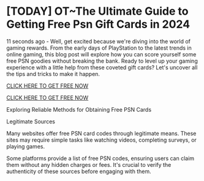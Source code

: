 # [TODAY] OT~The Ultimate Guide to Getting Free Psn Gift Cards in 2024



11 seconds ago - Well, get excited because we're diving into the world of gaming rewards. From the early days of PlayStation to the latest trends in online gaming, this blog post will explore how you can score yourself some free PSN goodies without breaking the bank. Ready to level up your gaming experience with a little help from these coveted gift cards? Let's uncover all the tips and tricks to make it happen.

[CLICK HERE TO GET FREE NOW
](https://appbitly.com/get-free-Gift-card)

[CLICK HERE TO GET FREE NOW
](https://appbitly.com/get-free-Gift-card)

Exploring Reliable Methods for Obtaining Free PSN Cards

Legitimate Sources

Many websites offer free PSN card codes through legitimate means. These sites may require simple tasks like watching videos, completing surveys, or playing games.

Some platforms provide a list of free PSN codes, ensuring users can claim them without any hidden charges or fees. It's crucial to verify the authenticity of these sources before engaging with them.
